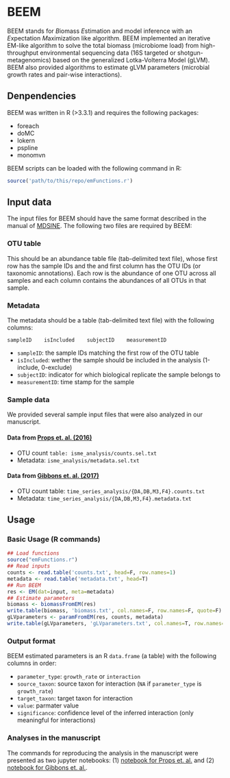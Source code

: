 # BEEM
BEEM stands for *B*iomass *E*stimation and model inference with an *E*xpectation *M*aximization like algorithm. BEEM implemented an iterative EM-like algorithm to solve the total biomass (microbiome load) from high-throughput environmental sequencing data (16S targeted or shotgun-metagenomics) based on the generalized Lotka-Volterra Model (gLVM). BEEM also provided algorithms to estimate gLVM parameters (microbial growth rates and pair-wise interactions).

## Denpendencies

BEEM was written in R (>3.3.1) and requires the following packages: 
 - foreach
 - doMC
 - lokern
 - pspline
 - monomvn

BEEM scripts can be loaded with the following command in R:
```r
source('path/to/this/repo/emFunctions.r')
```
## Input data

The input files for BEEM should have the same format described in the manual of [MDSINE](https://bitbucket.org/MDSINE/mdsine/). The following two files are required by BEEM:

### OTU table

This should be an abundance table file (tab-delimited text file), whose first row has the sample IDs and the and first column has the OTU IDs (or taxonomic annotations). Each row is the abundance of one OTU across all samples and each column contains the abundances of all OTUs in that sample. 

### Metadata

The metadata should be a table (tab-delimited text file) with the following columns:
```
sampleID    isIncluded    subjectID    measurementID
```
 - `sampleID`: the sample IDs matching the first row of the OTU table
 - `isIncluded`: wether the sample should be included in the analysis (1-include, 0-exclude)
 - `subjectID`: indicator for which biological replicate the sample belongs to
 - `measurementID`: time stamp for the sample

### Sample data

We provided several sample input files that were also analyzed in our manuscript.

#### Data from [Props et. al. (2016)](https://www.nature.com/articles/ismej2016117)

 - OTU count `table: isme_analysis/counts.sel.txt`
 - Metadata: `isme_analysis/metadata.sel.txt`

#### Data from [Gibbons et. al. (2017)](http://journals.plos.org/ploscompbiol/article?id=10.1371/journal.pcbi.1005364)

 - OTU count table: `time_series_analysis/{DA,DB,M3,F4}.counts.txt`
 - Metadata: `time_series_analysis/{DA,DB,M3,F4}.metadata.txt`

## Usage

### Basic Usage (R commands)

```r
## Load functions
source("emFunctions.r")
## Read inputs
counts <- read.table('counts.txt', head=F, row.names=1)
metadata <- read.table('metadata.txt', head=T)
## Run BEEM
res <- EM(dat=input, meta=metadata)
## Estimate parameters
biomass <- biomassFromEM(res)
write.table(biomass, 'biomass.txt', col.names=F, row.names=F, quote=F)
gLVparameters <- paramFromEM(res, counts, metadata)
write.table(gLVparameters, 'gLVparameters.txt', col.names=T, row.names=F, sep='\t' , quote=F)
```
### Output format

BEEM estimated parameters is an R `data.frame` (a table) with the following columns in order:
 
 - `parameter_type`: `growth_rate` or `interaction`
 - `source_taxon`: source taxon for interaction (`NA` if `parameter_type` is `growth_rate`)
 - `target_taxon`: target taxon for interaction 
 - `value`: parmater value 
 - `significance`: confidence level of the inferred interaction (only meaningful for interactions)
 
### Analyses in the manuscript

The commands for reproducing the analysis in the manuscript were presented as two jupyter notebooks: (1) [notebook for Props et. al.](https://github.com/CSB5/BEEM/blob/master/isme.ipynb) and (2) [notebook for Gibbons et. al.](https://github.com/CSB5/BEEM/blob/master/time_series_meta.ipynb).
 
